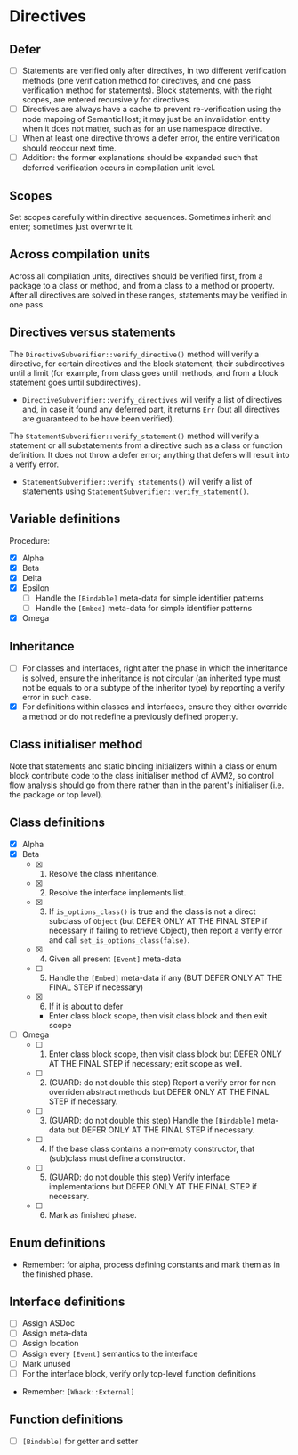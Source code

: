 # Directives

## Defer

* [ ] Statements are verified only after directives, in two different verification methods (one verification method for directives, and one pass verification method for statements). Block statements, with the right scopes, are entered recursively for directives.
* [ ] Directives are always have a cache to prevent re-verification using the node mapping of SemanticHost; it may just be an invalidation entity when it does not matter, such as for an use namespace directive.
* [ ] When at least one directive throws a defer error, the entire verification should reoccur next time.
* [ ] Addition: the former explanations should be expanded such that deferred verification occurs in compilation unit level.

## Scopes

Set scopes carefully within directive sequences. Sometimes inherit and enter; sometimes just overwrite it.

## Across compilation units

Across all compilation units, directives should be verified first, from a package to a class or method, and from a class to a method or property. After all directives are solved in these ranges, statements may be verified in one pass.

## Directives versus statements

The `DirectiveSubverifier::verify_directive()` method will verify a directive, for certain directives and the block statement, their subdirectives until a limit (for example, from class goes until methods, and from a block statement goes until subdirectives).

* `DirectiveSubverifier::verify_directives` will verify a list of directives and, in case it found any deferred part, it returns `Err` (but all directives are guaranteed to be have been verified).

The `StatementSubverifier::verify_statement()` method will verify a statement or all substatements from a directive such as a class or function definition. It does not throw a defer error; anything that defers will result into a verify error.

* `StatementSubverifier::verify_statements()` will verify a list of statements using `StatementSubverifier::verify_statement()`.

## Variable definitions

Procedure:

* [x] Alpha
* [x] Beta
* [x] Delta
* [x] Epsilon
  * [ ] Handle the `[Bindable]` meta-data for simple identifier patterns
  * [ ] Handle the `[Embed]` meta-data for simple identifier patterns
* [x] Omega

## Inheritance

* [ ] For classes and interfaces, right after the phase in which the inheritance is solved, ensure the inheritance is not circular (an inherited type must not be equals to or a subtype of the inheritor type) by reporting a verify error in such case.
* [x] For definitions within classes and interfaces, ensure they either override a method or do not redefine a previously defined property.

## Class initialiser method

Note that statements and static binding initializers within a class or enum block contribute code to the class initialiser method of AVM2, so control flow analysis should go from there rather than in the parent's initialiser (i.e. the package or top level).

## Class definitions

- [x] Alpha
- [x] Beta
  - [x] 1. Resolve the class inheritance.
  - [x] 2. Resolve the interface implements list.
  - [x] 3. If `is_options_class()` is true and the class is not a direct subclass of `Object` (but DEFER ONLY AT THE FINAL STEP if necessary if failing to retrieve Object), then report a verify error and call `set_is_options_class(false)`.
  - [x] 4. Given all present `[Event]` meta-data
  - [ ] 5. Handle the `[Embed]` meta-data if any (BUT DEFER ONLY AT THE FINAL STEP if necessary)
  - [x] 6. If it is about to defer
    - Enter class block scope, then visit class block and then exit scope
- [ ] Omega
  - [ ] 1. Enter class block scope, then visit class block but DEFER ONLY AT THE FINAL STEP if necessary; exit scope as well.
  - [ ] 2. (GUARD: do not double this step) Report a verify error for non overriden abstract methods but DEFER ONLY AT THE FINAL STEP if necessary.
  - [ ] 3. (GUARD: do not double this step) Handle the `[Bindable]` meta-data but DEFER ONLY AT THE FINAL STEP if necessary.
  - [ ] 4. If the base class contains a non-empty constructor, that (sub)class must define a constructor.
  - [ ] 5. (GUARD: do not double this step) Verify interface implementations but DEFER ONLY AT THE FINAL STEP if necessary.
  - [ ] 6. Mark as finished phase.

## Enum definitions

- Remember: for alpha, process defining constants and mark them as in the finished phase.

## Interface definitions

* [ ] Assign ASDoc
* [ ] Assign meta-data
* [ ] Assign location
* [ ] Assign every `[Event]` semantics to the interface
* [ ] Mark unused
* [ ] For the interface block, verify only top-level function definitions

- Remember: `[Whack::External]`

## Function definitions

- [ ] `[Bindable]` for getter and setter